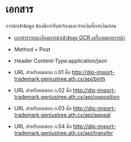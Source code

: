 # เอกสาร
การนำเข้าข้อมูล ต้องมีการรับคำร้องและจ่ายเงินที่การเงินก่อน
- [เอกสารรายละเอียดการนำเข้าข้อมูล OCR เครื่องหมายการค้า](https://docs.google.com/a/geniustree.co.th/document/d/1jA8GIWV19zpSPqYt7gXX52FyuJT6q4YWpLs8KmpN_XU/edit?usp=sharing)


- Method = Post
- Header  Content-Type:application/json
- URL สำหรับทดสอบ ก.01  คือ http://dip-import-trademark.geniustree.ath.cx/api/birth
- URL สำหรับทดสอบ ก.02  คือ http://dip-import-trademark.geniustree.ath.cx/api/opposition
- URL สำหรับทดสอบ ก.03  คือ http://dip-import-trademark.geniustree.ath.cx/api/appeal
- URL สำหรับทดสอบ ก.04  คือ http://dip-import-trademark.geniustree.ath.cx/api/transfer
